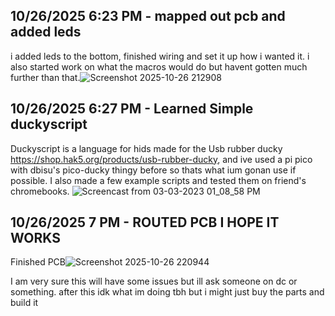 <!--
  ===================    !!READ THIS NOTICE!!   ====================
  DO NOT edit this file manually. Your changes WILL BE OVERWRITTEN!
  This journal is auto generated and updated by Hack Club Blueprint.
  To edit this file, please edit your journal entries on Blueprint.
  ==================================================================
-->

## 10/26/2025 6:23 PM - mapped out pcb and added leds  

i added leds to the bottom, finished wiring and set it up how i wanted it. i also started work on what the macros would do but havent gotten much further than that.![Screenshot 2025-10-26 212908](https://blueprint.hackclub.com/user-attachments/blobs/proxy/eyJfcmFpbHMiOnsiZGF0YSI6NTgyNywicHVyIjoiYmxvYl9pZCJ9fQ==--17201a542dc5db33a74783ed3c20584a52cea404/Screenshot%202025-10-26%20212908.png)
  

## 10/26/2025 6:27 PM - Learned Simple duckyscript  

Duckyscript is a language for hids made for the Usb rubber ducky https://shop.hak5.org/products/usb-rubber-ducky, and ive used a pi pico with dbisu's pico-ducky thingy before so thats what ium gonan use if possible. I also made a few example scripts and tested them on friend's chromebooks. ![Screencast from 03-03-2023 01_08_58 PM](https://blueprint.hackclub.com/user-attachments/blobs/proxy/eyJfcmFpbHMiOnsiZGF0YSI6NTgyOCwicHVyIjoiYmxvYl9pZCJ9fQ==--6ffce72993e1ea5ba5db659927d85c15c85c9f1a/Screencast%20from%2003-03-2023%2001_08_58%20PM.gif)
  

## 10/26/2025 7 PM - ROUTED PCB I HOPE IT WORKS  

Finished PCB![Screenshot 2025-10-26 220944](https://blueprint.hackclub.com/user-attachments/blobs/proxy/eyJfcmFpbHMiOnsiZGF0YSI6NTg0MSwicHVyIjoiYmxvYl9pZCJ9fQ==--3170d9214ef17cd6258da1ba4ede99b5eccd764f/Screenshot%202025-10-26%20220944.png)

I am very sure this will have some issues but ill ask someone on dc or something. after this idk what im doing tbh but i might just buy the parts and build it  

